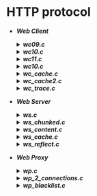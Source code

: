 # HTTP protocol  
- ***Web Client***
  <details> <summary> <b><i>wc09.c</i></b> </summary> 
  Web client that makes an HTTP/0.9 request to the server and reads the response of the server.
  </details>
  <details> <summary> <b><i>wc10.c</i></b> </summary> 
  Web client that makes an HTTP/1.0 request and analyses the response of the server looking for <i>Content-Length</i> header.
  </details>
  <details> <summary> <b><i>wc11.c</i></b> </summary>
  Web client that makes an HTTP/1.1 request and analyses the response of the server looking for either <i>Content-Length</i> or <i>Transfer-Encoding</i> header.
  </details>
  <details> <summary> <b><i>wc10.c</i></b> </summary> 
  Web client that makes an HTTP/1.0 request and analyses the response of the server looking for <i>Content-Length</i> header.
  </details>
  <details> <summary> <b><i>wc_cache.c</i></b> </summary> 
  Web Client with caching implemented using <i>Last-Modified</i> header and <i>HEAD</i> method.
  </details>
  <details> <summary> <b><i>wc_cache2.c</i></b> </summary> 
  Web Client with caching implemented using <i>If-Modified-Since</i> header.
  </details>
  <details> <summary> <b><i>wc_trace.c</i></b> </summary> 
  Web Client that uses the method <i>TRACE</i>, defined in HTTP/1.1 and explained in  <a href="https://tools.ietf.org/html/rfc2616#section-9.8">Section 9.8 of the RFC 2616</a>, and understands if the request was modified by transparent proxies before reaching the server.<br> Web Client is going to be tested on following addresses:
  <ul>
    <li>184.168.221.96 (<a href="www.webtrace.com">www.webtrace.com</a>)</li>
    <li>46.37.17.205 (<a href="www.radioamatori.it">www.radioamatori.it</a>)</li>
  </ul>
  </details>

- ***Web Server***
  <details> <summary> <b><i>ws.c</i></b> </summary> 
  Standard version with management of function calls.
  </details>
  <details> <summary> <b><i>ws_chunked.c</i></b> </summary> 
  Web Server with <i>Transfer-Encoding:chunked</i> header management.
  </details>
  <details> <summary> <b><i>ws_content.c</i></b> </summary> 
  Web Server with Content-Length header.
  </details>
  <details> <summary> <b><i>ws_cache.c</i></b> </summary> 
  Web Server with both caching management.
  </details>
  <details> <summary> <b><i>ws_reflect.c</i></b> </summary> 
  Web Server that replies with message of client, with additional info about client
  </details>
- ***Web Proxy***
  <details> <summary> <b><i>wp.c</i></b> </summary> 
  HTTPS and HTTP management.
  </details>
  <details> <summary> <b><i>wp_2_connections.c</i></b> </summary> 
  Keep-alive and close connections together.
  </details>
  <details> <summary> <b><i>wp_blacklist.c</i></b> </summary> 
  Web Proxy that manages HTTP requests from client, such that if the client has an IP address that is the same of one of 4 IP addresses stored in the proxy (max 4 addresses), the proxy leave the transfering of only HTML or TEXT files.
  </details>
 
